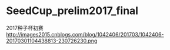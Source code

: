 # SeedCup_prelim2017_final
2017种子杯初赛
http://images2015.cnblogs.com/blog/1042406/201703/1042406-20170301104438813-230726230.png

